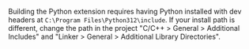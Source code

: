 Building the Python extension requires having Python installed with dev headers
at `C:\Program Files\Python312\include`. If your install path is different,
change the path in the project "C/C++ > General > Additional Includes" and
"Linker > General > Additional Library Directories".
